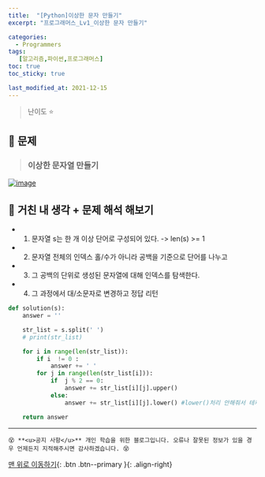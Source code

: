 ```yaml
---
title:  "[Python]이상한 문자 만들기"
excerpt: "프로그래머스_Lv1_이상한 문자 만들기"

categories:
  - Programmers
tags:
   [알고리즘,파이썬,프로그래머스]
toc: true
toc_sticky: true

last_modified_at: 2021-12-15
---
```


> 난이도 ⭐

## 🚀 문제

> ### 이상한 문자열 만들기 

[![image](https://user-images.githubusercontent.com/52389219/146224430-0bf9ef10-b48f-4500-9fa6-b4ceb79b52ff.PNG)](https://user-images.githubusercontent.com/52389219/146224430-0bf9ef10-b48f-4500-9fa6-b4ceb79b52ff.PNG)


## 🚀 거친 내 생각 + 문제 해석 해보기 

- 1. 문자열 s는 한 개 이상 단어로 구성되어 있다. -> len(s) >= 1
- 2. 문자열 전체의 인덱스 홀/수가 아니라 공백을 기준으로 단어를 나누고 
- 3. 그 공백의 단위로 생성된 문자열에 대해 인덱스를 탐색한다.
- 4. 그 과정에서 대/소문자로 변경하고 정답 리턴


```python
def solution(s):
    answer = ''

    str_list = s.split(' ')
    # print(str_list)

    for i in range(len(str_list)):
        if i  != 0 :
            answer += ' '
        for j in range(len(str_list[i])):
            if  j % 2 == 0:
                answer += str_list[i][j].upper()
            else:
                answer += str_list[i][j].lower() #lower()처리 안해줘서 테케만 통과하고 문제 오답떴었음 

    return answer
```

------



```
😵 **<u>공지 사항</u>** 개인 학습을 위한 블로그입니다. 오류나 잘못된 정보가 있을 경우 언제든지 지적해주시면 감사하겠습니다. 😵

```

[맨 위로 이동하기](https://justdojeon.github.io/programmers/%EC%9D%B4%EC%83%81%ED%95%9C-%EB%AC%B8%EC%9E%90-%EB%A7%8C%EB%93%A4%EA%B8%B0/){: .btn .btn--primary }{: .align-right}